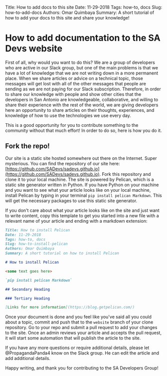 Title: How to add docs to this site
Date: 11-29-2018
Tags: how-to, docs
Slug: how-to-add-docs
Authors: Omar Quimbaya
Summary: A short tutorial of how to add your docs to this site and share your knowledge!

# How to add documentation to the SA Devs website

First of all, why would you want to do this? We are a group of developers who are active in our Slack group, but one of the main problems is that we have a lot of knowledge that we are not writing down in a more permanent place. When we share articles or advice on a technical topic, those messages will get lost with all of the other messages that people are sending as we are not paying for our Slack subscription. Therefore, in order to share our knowledge with people and show other cities that the developers in San Antonio are knowledgeable, collaborative, and willing to share their experience with the rest of the world, we are giving developers here an opportunity to share articles on their thoughts, experiences, and knowledge of how to use the technologies we use every day.

This is a good opportunity for you to contribute something to the community without that much effort! In order to do so, here is how you do it.

## Fork the repo!

Our site is a static site hosted somewhere out there on the Internet. Super mysterious. You can find the repository of our site here: [https://github.com/SADevs/sadevs.github.io](https://github.com/SADevs/sadevs.github.io). Fork this repository and clone it to your local machine. The site is powered by Pelican, which is a static site generator written in Python. If you have Python on your machine and you want to see what your article looks like on your local machine, install Pelican by typing in your terminal `pip install pelican Markdown`. This will get the necessary packages to use this static site generator.

If you don't care about what your article looks like on the site and just want to write content, copy this template to get you started into a new file with a relevant name of your article and ending with a markdown extension:

```markdown
Title: How to install Pelican
Date: 11-29-2018
Tags: how-to, docs
Slug: how-to-install-pelican
Authors: Omar Quimbaya
Summary: A short tutorial on how to install Pelican

# How to install Pelican

<some text goes here>

`pip install pelican Markdown`

## Secondary Heading

### Tertiary Heading

[Links for more information](https://blog.getpelican.com/)

```

Once your document is done and you feel like you've said all you could about a topic, commit and push that to the `website` branch of your clone repository. Go to your repo and submit a pull request to add your changes to the site. Once an admin reviews your article and accepts the pull request, it will start some automation that will publish the article to the site.

If you have any more questions or require additional details, please let @PropagandaPanda4 know on the Slack group. He can edit the article and add additional details.

Happy writing, and thank you for contributing to the SA Developers Group!